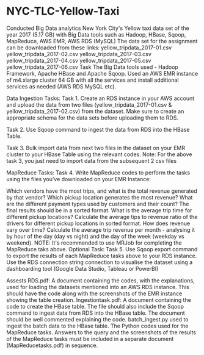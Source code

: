 # NYC-TLC-Yellow-Taxi   
Conducted Big Data analytics New York City's Yellow taxi data set of the year 2017 (5.17 GB) with Big Data tools such as Hadoop, HBase, Sqoop, MapReduce, AWS EMR, AWS RDS (MySQL)
The data set for the assignment can be downloaded from these links:
yellow_tripdata_2017-01.csv
yellow_tripdata_2017-02.csv
yellow_tripdata_2017-03.csv
yellow_tripdata_2017-04.csv
yellow_tripdata_2017-05.csv
yellow_tripdata_2017-06.csv
Task
The Big Data tools used - Hadoop Framework, Apache HBase and Apache Sqoop. Used an AWS EMR instance of m4.xlarge cluster 64 GB with all the services and install additional services as needed (AWS RDS MySQL etc).

Data Ingestion Tasks:
Task 1. Create an RDS instance in your AWS account and upload the data from two files (yellow_tripdata_2017-01.csv & yellow_tripdata_2017-02.csv) from the dataset. Make sure to create an appropriate schema for the data sets before uploading them to RDS.

Task 2. Use Sqoop command to ingest the data from RDS into the HBase Table.

Task 3. Bulk import data from next two files in the dataset on your EMR cluster to your HBase Table using the relevant codes. Note: For the above task 3, you just need to import data from the subsequent 2 csv files

MapReduce Tasks:
Task 4. Write MapReduce codes to perform the tasks using the files you’ve downloaded on your EMR Instance:

Which vendors have the most trips, and what is the total revenue generated by that vendor?
Which pickup location generates the most revenue?
What are the different payment types used by customers and their count? The final results should be in a sorted format.
What is the average trip time for different pickup locations?
Calculate the average tips to revenue ratio of the drivers for different pickup locations in sorted format.
How does revenue vary over time? Calculate the average trip revenue per month - analysing it by hour of the day (day vs night) and the day of the week (weekday vs weekend). NOTE: It's recommended to use MRJob for completing the MapReduce taks above.
Optional Task:
Task 5. Use Sqoop export command to export the results of each MapReduce tasks above to your RDS instance. Use the RDS connection string connection to visualise the dataset using a dashboarding tool (Google Data Studio, Tableau or PowerBI)

Assests
RDS.pdf: A document containing the codes, with the explanations, used for loading the datasets mentioned into an AWS RDS instance. This should have the code along with the screenshots of the EMR instance showing the table creation.
Ingestiontask.pdf: A document containing the code to create the HBase table. The file should also include the Sqoop command to ingest data from RDS into the HBase table. The document should be well commented explaining the code.
batch_ingest.py used to ingest the batch data to the HBase table.
The Python codes used for the MapReduce tasks. Answers to the query and the screenshots of the results of the MapReduce tasks must be included in a separate document (MapReducetasks.pdf) in sequence.
